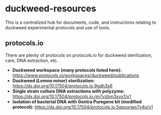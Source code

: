 # duckweed-resources

This is a centralized hub for documents, code, and instructions relating to duckweed experimental protocols and use of tools.

## protocols.io
There are plenty of protocols on protocols.io for duckweed sterilization, care, DNA extraction, etc.

- **Duckweed workspace (many protocols listed here):** https://www.protocols.io/workspaces/duckweed/publications
- **Duckweed (_Lemna minor_) sterilization:** https://dx.doi.org/10.17504/protocols.io.9gdh3s6
- **Single strain culture DNA extractions with polyzyme:** https://dx.doi.org/10.17504/protocols.io.rm7vzbm3xvx1/v1
- **Isolation of bacterial DNA with Gentra Puregene kit (modified protocol):** https://dx.doi.org/10.17504/protocols.io.5qpvorwo7v4o/v1
